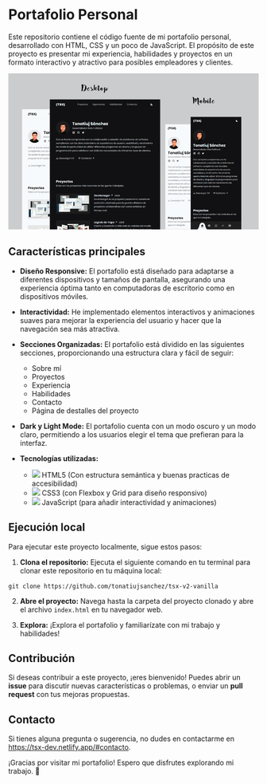 # Portafolio Personal

Este repositorio contiene el código fuente de mi portafolio personal, desarrollado con HTML, CSS y un poco de JavaScript. El propósito de este proyecto es presentar mi experiencia, habilidades y proyectos en un formato interactivo y atractivo para posibles empleadores y clientes.

[![Portafolio de Tonatiuj Sánchez](/assets/img/tsx.png)](https://tsx-dev.netlify.app)

## Características principales

- **Diseño Responsive:** El portafolio está diseñado para adaptarse a diferentes dispositivos y tamaños de pantalla, asegurando una experiencia óptima tanto en computadoras de escritorio como en dispositivos móviles.
  
- **Interactividad:** He implementado elementos interactivos y animaciones suaves para mejorar la experiencia del usuario y hacer que la navegación sea más atractiva.
  
- **Secciones Organizadas:** El portafolio está dividido en las siguientes secciones, proporcionando una estructura clara y fácil de seguir: 
    - Sobre mí 
    - Proyectos 
    - Experiencia
    - Habilidades
    - Contacto
    - Página de destalles del proyecto

- **Dark y Light Mode:** El portafolio cuenta con un modo oscuro y un modo claro, permitiendo a los usuarios elegir el tema que prefieran para la interfaz.

- **Tecnologías utilizadas:**
    - <img src="https://img.icons8.com/color/32/000000/html-5--v1.png"/> HTML5 (Con estructura semántica y buenas practicas de accesibilidad)
    - <img src="https://img.icons8.com/color/32/000000/css3.png"/> CSS3 (con Flexbox y Grid para diseño responsivo)
    - <img src="https://img.icons8.com/color/32/000000/javascript--v1.png"/> JavaScript (para añadir interactividad y animaciones)



## Ejecución local

Para ejecutar este proyecto localmente, sigue estos pasos:

1. **Clona el repositorio:** Ejecuta el siguiente comando en tu terminal para clonar este repositorio en tu máquina local:
```
git clone https://github.com/tonatiujsanchez/tsx-v2-vanilla
```

2. **Abre el proyecto:** Navega hasta la carpeta del proyecto clonado y abre el archivo `index.html` en tu navegador web.

3. **Explora:** ¡Explora el portafolio y familiarízate con mi trabajo y habilidades!

## Contribución

Si deseas contribuir a este proyecto, ¡eres bienvenido! Puedes abrir un __issue__ para discutir nuevas características o problemas, o enviar un __pull request__ con tus mejoras propuestas.

## Contacto

Si tienes alguna pregunta o sugerencia, no dudes en contactarme en https://tsx-dev.netlify.app/#contacto.

¡Gracias por visitar mi portafolio! Espero que disfrutes explorando mi trabajo. 🤗